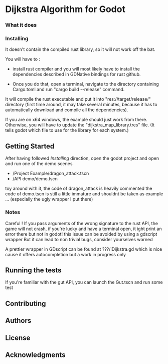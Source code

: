 # Dijkstra Algorithm for Godot



### What it does



### Installing


It doesn't contain the compiled rust library, so it will not work off the bat.

You will have to : 
* install rust compiler and you will most likely have to install the dependencies described in GDNative bindings for rust github.

* Once you do that, open a terminal, navigate to the directory containing Cargo.toml and run "cargo build --release" command.

It will compile the rust executable and put it into "res://target/release/" directory (first time around, it may take several minutes, because it has to automatically download and compile all the dependencies). 

If you are on x64 windows, the example should just work from there. Otherwise, you will have to update the "dijkstra_map_library.tres" file. (It tells godot which file to use for the library for each system.)

## Getting Started

After having followed *Installing* direction, open the godot project and open and run one of the demo scenes 
*  /Project Example/dragon_attack.tscn
* /API demo/demo.tscn

toy around with it, the code of dragon_attack is heavily commented
the code of demo.tscn is still a little immature and shouldnt be taken as example ... (especially the ugly wrapper I put there)

### Notes

Careful ! If you pass arguments of the wrong signature to the rust API, the game will not crash, if you're lucky and have a terminal open, it ight print an error there but not in godot! this issue can be avoided by using a gdscript wrapper
But it can lead to non trivial bugs, consider yourselves warned



A prettier wrapper in GDscript can be found at ???/IDijkstra.gd
which is nice cause it offers autocompletion but a work in progress only



## Running the tests

If you're familiar with the gut API, you can launch the Gut.tscn and run some test


## Contributing

## Authors


## License


## Acknowledgments
